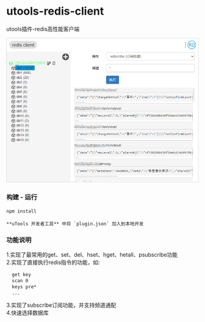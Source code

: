# utools-redis-client
utools插件-redis高性能客户端

![4A766C411CCB0253947C3BA8CFA3963D](https://github.com/antonieyang/github-pic/blob/main/utools/utools-redis-client.png?raw=true)

### 构建 - 运行
```
npm install

**uTools 开发者工具** 中将 `plugin.json` 加入到本地开发
```
### 功能说明
1.实现了最常用的get、set、del、hset、hget、hetall、psubscribe功能</br>
2.实现了直接执行redis指令的功能，如:</br>
```
  get key
  scan 0
  keys pre*
  ...
```
3.实现了subscribe订阅功能，并支持频道通配</br>
4.快速选择数据库

